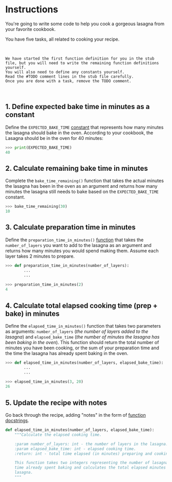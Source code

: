 # Instructions

You're going to write some code to help you cook a gorgeous lasagna from your favorite cookbook.

You have five tasks, all related to cooking your recipe.

<br>

~~~~exercism/note
We have started the first function definition for you in the stub file, but you will need to write the remaining function definitions yourself.
You will also need to define any constants yourself.
Read the #TODO comment lines in the stub file carefully.
Once you are done with a task, remove the TODO comment.
~~~~

<br>

## 1. Define expected bake time in minutes as a constant

Define the `EXPECTED_BAKE_TIME` [constant][constants] that represents how many minutes the lasagna should bake in the oven.
According to your cookbook, the Lasagna should be in the oven for 40 minutes:

```python
>>> print(EXPECTED_BAKE_TIME)
40
```

## 2. Calculate remaining bake time in minutes

Complete the `bake_time_remaining()` function that takes the actual minutes the lasagna has been in the oven as an argument and returns how many minutes the lasagna still needs to bake based on the `EXPECTED_BAKE_TIME` constant.

```python
>>> bake_time_remaining(30)
10
```


## 3. Calculate preparation time in minutes

Define the `preparation_time_in_minutes()` [function][functions] that takes the `number_of_layers` you want to add to the lasagna as an argument and returns how many minutes you would spend making them.
Assume each layer takes 2 minutes to prepare.

```python
>>> def preparation_time_in_minutes(number_of_layers):
        ...
        ...
        
>>> preparation_time_in_minutes(2)
4
```


## 4. Calculate total elapsed cooking time (prep + bake) in minutes

Define the `elapsed_time_in_minutes()` function that takes two parameters as arguments: `number_of_layers` (_the number of layers added to the lasagna_) and `elapsed_bake_time` (_the number of minutes the lasagna has been baking in the oven_).
This function should return the total number of minutes you have been cooking, or the sum of your preparation time and the time the lasagna has already spent baking in the oven.

```python
>>> def elapsed_time_in_minutes(number_of_layers, elapsed_bake_time):
        ...
        ...
        
>>> elapsed_time_in_minutes(3, 20)
26
```


## 5. Update the recipe with notes

Go back through the recipe, adding "notes" in the form of [function docstrings][function-docstrings].

```python
def elapsed_time_in_minutes(number_of_layers, elapsed_bake_time):
    """Calculate the elapsed cooking time.

    :param number_of_layers: int - the number of layers in the lasagna.
    :param elapsed_bake_time: int - elapsed cooking time.
    :return: int - total time elapsed (in minutes) preparing and cooking.

    This function takes two integers representing the number of lasagna layers and the
    time already spent baking and calculates the total elapsed minutes spent cooking the
    lasagna.
    """
```

[constants]: https://stackoverflow.com/a/2682752
[functions]: https://docs.python.org/3/tutorial/controlflow.html#defining-functions
[function-docstrings]: https://docs.python.org/3/tutorial/controlflow.html#documentation-strings
